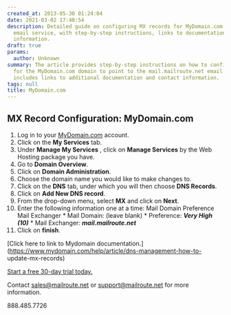 ```yaml
---
created_at: 2013-05-30 01:24:04
date: 2021-03-02 17:48:54
description: Detailed guide on configuring MX records for MyDomain.com to use mailroute.net
  email service, with step-by-step instructions, links to documentation, and contact
  information.
draft: true
params:
  author: Unknown
summary: The article provides step-by-step instructions on how to configure MX records
  for the MyDomain.com domain to point to the mail.mailroute.net email service. It
  includes links to additional documentation and contact information.
tags: null
title: MyDomain.com
---
```



## MX Record Configuration: MyDomain.com

  1. Log in to your [MyDomain.com](http://www.mydomain.com/) account.
  2. Click on the **My Services** tab.
  3. Under **Manage My Services** , click on **Manage Services** by the Web Hosting package you have.
  4. Go to **Domain Overview**.
  5. Click on **Domain Administration**.
  6. Choose the domain name you would like to make changes to.
  7. Click on the **DNS** tab, under which you will then choose **DNS Records**.
  8. Click on **Add New DNS record**.
  9. From the drop-down menu, select **MX** and click on **Next**.
  10. Enter the following information one at a time: Mail Domain Preference Mail Exchanger 
    * Mail Domain: (leave blank)
    * Preference: **_Very High (10)_**
    * Mail Exchanger: **_mail.mailroute.net_**
  11. Click on **finish**.

[Click here to link to Mydomain
documentation.](https://www.mydomain.com/help/article/dns-management-how-to-
update-mx-records)

[Start a free 30-day trial today.](http://mailroute.net/signup.html)

Contact [sales@mailroute.net](mailto:sales@mailroute.net) or
[support@mailroute.net](mailto:support@mailroute.net) for more information.

888.485.7726


